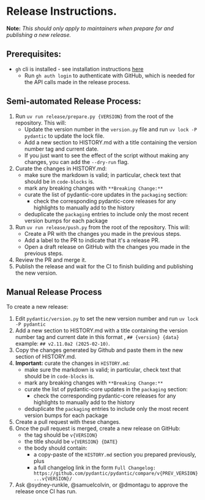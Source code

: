 # Release Instructions.

**Note:** _This should only apply to maintainers when prepare for and publishing a new release._

## Prerequisites:
* `gh` cli is installed - see installation instructions [here](https://docs.github.com/en/github-cli/github-cli/quickstart)
  * Run `gh auth login` to authenticate with GitHub, which is needed for the API calls made in the release process.

## Semi-automated Release Process:

1. Run `uv run release/prepare.py {VERSION}` from the root of the repository. This will:
    * Update the version number in the `version.py` file and run `uv lock -P pydantic` to update the lock file.
    * Add a new section to HISTORY.md with a title containing the version number tag and current date.
    * If you just want to see the effect of the script without making any changes, you can add the `--dry-run` flag.
2. Curate the changes in HISTORY.md:
   - make sure the markdown is valid; in particular, check text that should be in `code-blocks` is.
   - mark any breaking changes with `**Breaking Change:**`
   - curate the list of pydantic-core updates in the `packaging` section:
     - check the corresponding pydantic-core releases for any highlights to manually add to the history
   - deduplicate the `packaging` entries to include only the most recent version bumps for each package
3. Run `uv run release/push.py` from the root of the repository. This will:
    * Create a PR with the changes you made in the previous steps.
    * Add a label to the PR to indicate that it's a release PR.
    * Open a draft release on GitHub with the changes you made in the previous steps.
4. Review the PR and merge it.
5. Publish the release and wait for the CI to finish building and publishing the new version.

## Manual Release Process

To create a new release:
1. Edit `pydantic/version.py` to set the new version number and run `uv lock -P pydantic`
2. Add a new section to HISTORY.md with a title containing the version number tag and current date in this format , `## {version} {data}` example: `## v2.11.0a2 (2025-02-10)`.
3. Copy the changes generated by Github and paste them in the new section of HISTORY.md.
4. **Important:** curate the changes in `HISTORY.md`:
   - make sure the markdown is valid; in particular, check text that should be in `code-blocks` is.
   - mark any breaking changes with `**Breaking Change:**`
   - curate the list of pydantic-core updates in the `packaging` section:
     - check the corresponding pydantic-core releases for any highlights to manually add to the history
   - deduplicate the `packaging` entries to include only the most recent version bumps for each package
5. Create a pull request with these changes.
6. Once the pull request is merged, create a new release on GitHub:
   - the tag should be `v{VERSION}`
   - the title should be `v{VERSION} {DATE}`
   - the body should contain:
     - a copy-paste of the `HISTORY.md` section you prepared previously, plus
     - a full changelog link in the form `Full Changelog: https://github.com/pydantic/pydantic/compare/v{PREV_VERSION}...v{VERSION}/`
7. Ask @sydney-runkle, @samuelcolvin, or @dmontagu to approve the release once CI has run.
